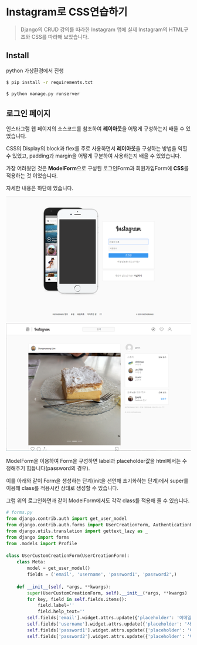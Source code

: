 # Instagram로 CSS연습하기

> Django의 CRUD 강의를 따라한 Instagram 앱에 실제 Instagram의 HTML구조와 CSS를 따라해 보았습니다.





## Install

python 가상환경에서 진행

```bash
$ pip install -r requirements.txt
```

```bash
$ python manage.py runserver
```





## 로그인 페이지

인스타그램 웹 페이지의 소스코드를 참조하여 **레이아웃**을 어떻게 구성하는지 배울 수 있었습니다.

CSS의 Display의 block과 flex를 주로 사용하면서 **레이아웃**을 구성하는 방법을 익힐 수 있었고, padding과 margin을 어떻게 구분하여 사용하는지 배울 수 있었습니다.

가장 어려웠던 것은 **ModelForm**으로 구성된 로그인Form과 회원가입Form에 **CSS**를 적용하는 것 이었습니다.

자세한 내용은 하단에 있습니다.

<img src="images\insta2.PNG" alt="insta2" style="zoom: 50%;" />

<img src="images\insta1.PNG" alt="insta1" style="zoom:50%;" />

ModelForm을 이용하여 Form을 구성하면 label과 placeholder값을 html에서는 수정해주기 힘듭니다(password의 경우). 

이를 아래와 같이 Form을 생성하는 단계(init을 선언해 초기화하는 단계)에서 super를 이용해 class를 적용시킨 상태로 생성할 수 있습니다.

그럼 위의 로그인화면과 같이 ModelForm에서도 각각 class를 적용해 줄 수 있습니다.

```python
# forms.py
from django.contrib.auth import get_user_model
from django.contrib.auth.forms import UserCreationForm, AuthenticationForm
from django.utils.translation import gettext_lazy as _
from django import forms
from .models import Profile

class UserCustomCreationForm(UserCreationForm):
    class Meta:
        model = get_user_model()
        fields = ('email', 'username', 'password1', 'password2',)

    def __init__(self, *args, **kwargs):
        super(UserCustomCreationForm, self).__init__(*args, **kwargs)
        for key, field in self.fields.items():
            field.label=''
            field.help_text=''
        self.fields['email'].widget.attrs.update({'placeholder': '이메일 주소', 'class': 'input-box'})
        self.fields['username'].widget.attrs.update({'placeholder': '사용자 이름', 'class': 'input-box'})
        self.fields['password1'].widget.attrs.update({'placeholder': '비밀번호', 'class': 'input-box'})
        self.fields['password2'].widget.attrs.update({'placeholder': '비밀번호 확인', 'class': 'input-box'})
```

